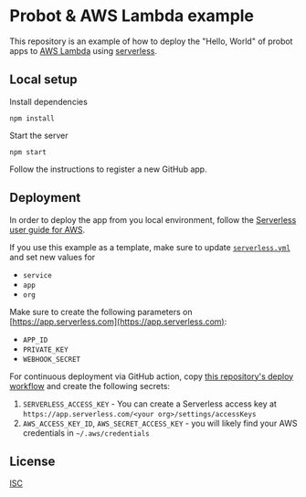 # Probot & AWS Lambda example

This repository is an example of how to deploy the "Hello, World" of probot apps to [AWS Lambda](https://aws.amazon.com/lambda/) using [serverless](https://www.serverless.com/).

## Local setup

Install dependencies

```
npm install
```

Start the server

```
npm start
```

Follow the instructions to register a new GitHub app.

## Deployment

In order to deploy the app from you local environment, follow the [Serverless user guide for AWS](https://www.serverless.com/framework/docs/providers/aws/guide/quick-start/).

If you use this example as a template, make sure to update [`serverless.yml`](serverless.yml) and set new values for

- `service`
- `app`
- `org`

Make sure to create the following parameters on [https://app.serverless.com](https://app.serverless.com):

- `APP_ID`
- `PRIVATE_KEY`
- `WEBHOOK_SECRET`

For continuous deployment via GitHub action, copy [this repository's deploy workflow](.github/workflows/deploy.yml) and create the following secrets:

1. `SERVERLESS_ACCESS_KEY` - You can create a Serverless access key at `https://app.serverless.com/<your org>/settings/accessKeys`
2. `AWS_ACCESS_KEY_ID`, `AWS_SECRET_ACCESS_KEY` - you will likely find your AWS credentials in `~/.aws/credentials`

## License

[ISC](LICENSE)
